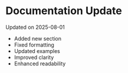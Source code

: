 # Documentation Update

Updated on 2025-08-01

- Added new section
- Fixed formatting
- Updated examples
- Improved clarity
- Enhanced readability